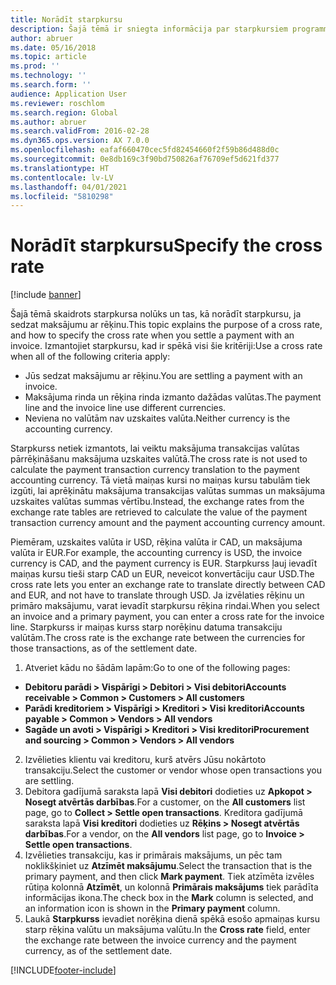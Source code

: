 ```yaml
---
title: Norādīt starpkursu
description: Šajā tēmā ir sniegta informācija par starpkursiem programmā Microsoft Dynamics 365 Finance.
author: abruer
ms.date: 05/16/2018
ms.topic: article
ms.prod: ''
ms.technology: ''
ms.search.form: ''
audience: Application User
ms.reviewer: roschlom
ms.search.region: Global
ms.author: abruer
ms.search.validFrom: 2016-02-28
ms.dyn365.ops.version: AX 7.0.0
ms.openlocfilehash: eafaf660470cec5fd82454660f2f59b86d488d0c
ms.sourcegitcommit: 0e8db169c3f90bd750826af76709ef5d621fd377
ms.translationtype: HT
ms.contentlocale: lv-LV
ms.lasthandoff: 04/01/2021
ms.locfileid: "5810298"
---
```

# <a name="specify-the-cross-rate"></a><span data-ttu-id="dd658-103">Norādīt starpkursu</span><span class="sxs-lookup"><span data-stu-id="dd658-103">Specify the cross rate</span></span>

[!include [banner](../includes/banner.md)]

<span data-ttu-id="dd658-104">Šajā tēmā skaidrots starpkursa nolūks un tas, kā norādīt starpkursu, ja sedzat maksājumu ar rēķinu.</span><span class="sxs-lookup"><span data-stu-id="dd658-104">This topic explains the purpose of a cross rate, and how to specify the cross rate when you settle a payment with an invoice.</span></span> <span data-ttu-id="dd658-105">Izmantojiet starpkursu, kad ir spēkā visi šie kritēriji:</span><span class="sxs-lookup"><span data-stu-id="dd658-105">Use a cross rate when all of the following criteria apply:</span></span> 
-   <span data-ttu-id="dd658-106">Jūs sedzat maksājumu ar rēķinu.</span><span class="sxs-lookup"><span data-stu-id="dd658-106">You are settling a payment with an invoice.</span></span> 
-   <span data-ttu-id="dd658-107">Maksājuma rinda un rēķina rinda izmanto dažādas valūtas.</span><span class="sxs-lookup"><span data-stu-id="dd658-107">The payment line and the invoice line use different currencies.</span></span> 
-   <span data-ttu-id="dd658-108">Neviena no valūtām nav uzskaites valūta.</span><span class="sxs-lookup"><span data-stu-id="dd658-108">Neither currency is the accounting currency.</span></span> 

<span data-ttu-id="dd658-109">Starpkurss netiek izmantots, lai veiktu maksājuma transakcijas valūtas pārrēķināšanu maksājuma uzskaites valūtā.</span><span class="sxs-lookup"><span data-stu-id="dd658-109">The cross rate is not used to calculate the payment transaction currency translation to the payment accounting currency.</span></span> <span data-ttu-id="dd658-110">Tā vietā maiņas kursi no maiņas kursu tabulām tiek izgūti, lai aprēķinātu maksājuma transakcijas valūtas summas un maksājuma uzskaites valūtas summas vērtību.</span><span class="sxs-lookup"><span data-stu-id="dd658-110">Instead, the exchange rates from the exchange rate tables are retrieved to calculate the value of the payment transaction currency amount and the payment accounting currency amount.</span></span> 

<span data-ttu-id="dd658-111">Piemēram, uzskaites valūta ir USD, rēķina valūta ir CAD, un maksājuma valūta ir EUR.</span><span class="sxs-lookup"><span data-stu-id="dd658-111">For example, the accounting currency is USD, the invoice currency is CAD, and the payment currency is EUR.</span></span> <span data-ttu-id="dd658-112">Starpkurss ļauj ievadīt maiņas kursu tieši starp CAD un EUR, neveicot konvertāciju caur USD.</span><span class="sxs-lookup"><span data-stu-id="dd658-112">The cross rate lets you enter an exchange rate to translate directly between CAD and EUR, and not have to translate through USD.</span></span> <span data-ttu-id="dd658-113">Ja izvēlaties rēķinu un primāro maksājumu, varat ievadīt starpkursu rēķina rindai.</span><span class="sxs-lookup"><span data-stu-id="dd658-113">When you select an invoice and a primary payment, you can enter a cross rate for the invoice line.</span></span> <span data-ttu-id="dd658-114">Starpkurss ir maiņas kurss starp norēķinu datuma transakciju valūtām.</span><span class="sxs-lookup"><span data-stu-id="dd658-114">The cross rate is the exchange rate between the currencies for those transactions, as of the settlement date.</span></span>

1.  <span data-ttu-id="dd658-115">Atveriet kādu no šādām lapām:</span><span class="sxs-lookup"><span data-stu-id="dd658-115">Go to one of the following pages:</span></span>
- <span data-ttu-id="dd658-116">**Debitoru parādi > Vispārīgi > Debitori > Visi debitori**</span><span class="sxs-lookup"><span data-stu-id="dd658-116">**Accounts receivable > Common > Customers > All customers**</span></span> 
- <span data-ttu-id="dd658-117">**Parādi kreditoriem > Vispārīgi > Kreditori > Visi kreditori**</span><span class="sxs-lookup"><span data-stu-id="dd658-117">**Accounts payable > Common > Vendors > All vendors**</span></span> 
- <span data-ttu-id="dd658-118">**Sagāde un avoti > Vispārīgi > Kreditori > Visi kreditori**</span><span class="sxs-lookup"><span data-stu-id="dd658-118">**Procurement and sourcing > Common > Vendors > All vendors**</span></span>
2.  <span data-ttu-id="dd658-119">Izvēlieties klientu vai kreditoru, kurš atvērs Jūsu nokārtoto transakciju.</span><span class="sxs-lookup"><span data-stu-id="dd658-119">Select the customer or vendor whose open transactions you are settling.</span></span> 
3.  <span data-ttu-id="dd658-120">Debitora gadījumā saraksta lapā **Visi debitori** dodieties uz **Apkopot > Nosegt atvērtās darbības**.</span><span class="sxs-lookup"><span data-stu-id="dd658-120">For a customer, on the **All customers** list page, go to **Collect > Settle open transactions**.</span></span> <span data-ttu-id="dd658-121">Kreditora gadījumā saraksta lapā **Visi kreditori** dodieties uz **Rēķins > Nosegt atvērtās darbības**.</span><span class="sxs-lookup"><span data-stu-id="dd658-121">For a vendor, on the **All vendors** list page, go to **Invoice > Settle open transactions**.</span></span> 
4.  <span data-ttu-id="dd658-122">Izvēlieties transakciju, kas ir primārais maksājums, un pēc tam noklikšķiniet uz **Atzīmēt maksājumu**.</span><span class="sxs-lookup"><span data-stu-id="dd658-122">Select the transaction that is the primary payment, and then click **Mark payment**.</span></span> <span data-ttu-id="dd658-123">Tiek atzīmēta izvēles rūtiņa kolonnā **Atzīmēt**, un kolonnā **Primārais maksājums** tiek parādīta informācijas ikona.</span><span class="sxs-lookup"><span data-stu-id="dd658-123">The check box in the **Mark** column is selected, and an information icon is shown in the **Primary payment** column.</span></span> 
5.  <span data-ttu-id="dd658-124">Laukā **Starpkurss** ievadiet norēķina dienā spēkā esošo apmaiņas kursu starp rēķina valūtu un maksājuma valūtu.</span><span class="sxs-lookup"><span data-stu-id="dd658-124">In the **Cross rate** field, enter the exchange rate between the invoice currency and the payment currency, as of the settlement date.</span></span> 


[!INCLUDE[footer-include](../../includes/footer-banner.md)]
